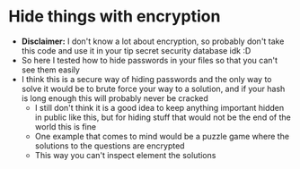 # Hide things with encryption

- **Disclaimer:** I don't know a lot about encryption, so probably don't take this code and use it in your tip secret security database idk :D
- So here I tested how to hide passwords in your files so that you can't see them easily
- I think this is a secure way of hiding passwords and the only way to solve it would be to brute force your way to a solution, and if your hash is long enough this will probably never be cracked
	- I still don't think it is a good idea to keep anything important hidden in public like this, but for hiding stuff that would not be the end of the world this is fine
	- One example that comes to mind would be a puzzle game where the solutions to the questions are encrypted
	- This way you can't inspect element the solutions